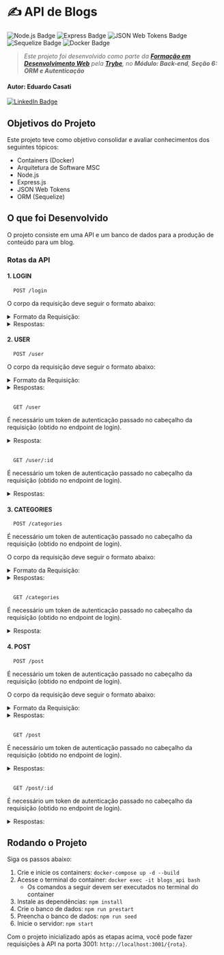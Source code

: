 # ✍️ API de Blogs

![Node.js Badge](https://img.shields.io/badge/node.js-339933?style=for-the-badge&logo=node.js&logoColor=white) ![Express Badge](https://img.shields.io/badge/express-black?style=for-the-badge&logo=express&logoColor=white) ![JSON Web Tokens Badge](https://img.shields.io/badge/json%20web%20tokens-black?style=for-the-badge&logo=json%20web%20tokens&logoColor=white) ![Sequelize Badge](https://img.shields.io/badge/sequelize-52B0E7?style=for-the-badge&logo=sequelize&logoColor=white) ![Docker Badge](https://img.shields.io/badge/docker-1D63ED?style=for-the-badge&logo=docker&logoColor=white)

> _Este projeto foi desenvolvido como parte da **[Formação em Desenvolvimento Web](https://www.betrybe.com/formacao-desenvolvimento-web)** pela **[Trybe](https://www.betrybe.com/)**, no **Módulo: Back-end**, **Seção 6: ORM e Autenticação**_

#### Autor: **Eduardo Casati**

[![LinkedIn Badge](https://img.shields.io/badge/LinkedIn-0A66C2?style=flat-square&logo=linkedin&logoColor=white)](https://www.linkedin.com/in/eduardocasati/)

## Objetivos do Projeto

Este projeto teve como objetivo consolidar e avaliar conhecimentos dos seguintes tópicos:

-  Containers (Docker)
-  Arquitetura de Software MSC
-  Node.js
-  Express.js 
-  JSON Web Tokens
-  ORM (Sequelize)

## O que foi Desenvolvido

O projeto consiste em uma API e um banco de dados para a produção de conteúdo para um blog.

### Rotas da API

#### 1. LOGIN

      POST /login

O corpo da requisição deve seguir o formato abaixo:

<details><summary>Formato da Requisição:</summary>

```json
{
  "email": "user@email.com",
  "password": "123456"
}
```

</details>

<details>
<summary>Respostas:</summary>
</br>

- ✅ **Login bem-sucedido:**

```json
{
  "token": "eyJhbGciOiJIUzI1NiIsInR5cCI6IkpXVCJ9.eyJpZCI6MywiZGlzcGxheU5hbWUiOiJCcmV0dCBXaWx0c2hpcmUiLCJlbWFpbCI6ImJyZXR0QGVtYWlsLmNvbSIsImltYWdlIjpudWxsLCJpYXQiOjE3MDcxNzY2MzgsImV4cCI6MTcwNzc4MTQzOH0.RLrU3qSMR2nrjT7JPdF0pOnfgkRm_fUaU_wfRA53MV0"
}
```

- ⚠️ **Os campos não foram devidamente preenchidos:**

```json
{
  "message": "Some required fields are missing"
}
```


- ❌ **Usuário ou senha inválidos:**

```json
{
  "message": "Invalid fields"
}
```

</details>

#### 2. USER

      POST /user

O corpo da requisição deve seguir o formato abaixo:

<details><summary>Formato da Requisição:</summary>

```json
{
  "displayName": "Name Surname",
  "email": "user@email.com",
  "password": "123456",
  "image": "https://exemple-images.com/images/1234567890/image.jpg"
}
```

O campo ```image``` não é obrigatório.

</details>

<details>
<summary>Respostas:</summary>
</br>

- ✅ **Usuário criado com sucesso:**

```json
{
  "token": "eyJhbGciOiJIUzI1NiIsInR5cCI6IkpXVCJ9.eyJpZCI6MywiZGlzcGxheU5hbWUiOiJCcmV0dCBXaWx0c2hpcmUiLCJlbWFpbCI6ImJyZXR0QGVtYWlsLmNvbSIsImltYWdlIjpudWxsLCJpYXQiOjE3MDcxNzY2MzgsImV4cCI6MTcwNzc4MTQzOH0.RLrU3qSMR2nrjT7JPdF0pOnfgkRm_fUaU_wfRA53MV0"
}
```

- ⚠️ **O campo ```displayName``` não foi devidamente preenchido com 8 caracteres ou mais**:

```json
{
  "message": "\"displayName\" length must be at least 8 characters long"
}
```

- ⚠️ **O campo ```email``` não foi devidamente preenchido com o formato ```prefixo@domínio```**:

```json
{
  "message": "\"email\" must be a valid email"
}
```

- ⚠️ **O campo ```password``` não foi devidamente preenchido com 6 caracteres ou mais**:

```json
{
  "message": "\"password\" length must be at least 6 characters long"
}
```

- ❌ **Usuário já existente:**

```json
{
  "message": "User already registered"
}
```

</details>

</br>

      GET /user

É necessário um token de autenticação passado no cabeçalho da requisição (obtido no endpoint de login).

<details>
<summary>Resposta:</summary>
</br>

- ✅ **Retorna a lista de usuários com sucesso:**

```json
[
  {
      "id": 1,
      "displayName": "Lewis Hamilton",
      "email": "lewishamilton@gmail.com",
      "image": "https://upload.wikimedia.org/wikipedia/commons/1/18/Lewis_Hamilton_2016_Malaysia_2.jpg"
  },
  {
      "id": 2,
      "displayName": "Michael Schumacher",
      "email": "michaelSchumacher@gmail.com",
      "image": "https://sportbuzz.uol.com.br/media/_versions/gettyimages-52491565_widelg.jpg"
  },
  {
      "id": 3,
      "displayName": "Ayrton Senna",
      "email": "ayrtonsenna@gmail.com",
      "image": "https://upload.wikimedia.org/wikipedia/commons/thumb/8/80/Senninha_2.jpg/800px-Senninha_2.jpg"
  },

   /* ... */
]
```

</details>

</br>

      GET /user/:id

É necessário um token de autenticação passado no cabeçalho da requisição (obtido no endpoint de login).

<details>
<summary>Respostas:</summary>
</br>

- ✅ **Retorna o usuário com sucesso:**

```json
{
  "id": 1,
  "displayName": "Lewis Hamilton",
  "email": "lewishamilton@gmail.com",
  "image": "https://upload.wikimedia.org/wikipedia/commons/1/18/Lewis_Hamilton_2016_Malaysia_2.jpg"
}
```

- ❌ **Usuário não encontrado:**

```json
{
  "message": "User does not exist"
}
```

</details>

#### 3. CATEGORIES

      POST /categories

É necessário um token de autenticação passado no cabeçalho da requisição (obtido no endpoint de login).

O corpo da requisição deve seguir o formato abaixo:

<details><summary>Formato da Requisição:</summary>

```json
{
  "name": "Dicas"
}
```

</details>

<details>
<summary>Respostas:</summary>
</br>

- ✅ **Categoria criada com sucesso:**

```json
{
  "id": 3,
  "name": "Dicas"
}
```

- ⚠️ **O campo ```name``` não foi devidamente preenchido (o campo não pode estar em branco)**:

```json
{
  "message": "\"name\" is required"
}
```

</details>

</br>

      GET /categories

É necessário um token de autenticação passado no cabeçalho da requisição (obtido no endpoint de login).

<details>
<summary>Resposta:</summary>
</br>

- ✅ **Retorna a lista de categorias com sucesso:**

```json
[
  {
      "id": 1,
      "name": "Inovação"
  },
  {
      "id": 2,
      "name": "Escola"
  },

  /* ... */
]
```

</details>

#### 4. POST

      POST /post

É necessário um token de autenticação passado no cabeçalho da requisição (obtido no endpoint de login).

O corpo da requisição deve seguir o formato abaixo:

<details><summary>Formato da Requisição:</summary>

```json
{
  "title": "Últimas atualizações, 1 de Agosto",
  "content": "O texto completo do post",
  "categoryIds": [1, 2]
}
```

</details>

<details>
<summary>Respostas:</summary>
</br>

- ✅ **Post criado com sucesso:**

```json
{
  "id": 3,
  "title": "Últimas atualizações, 1 de Agosto",
  "content": "O texto completo do post",
  "userId": 1,
  "updated": "2022-05-18T18:00:01.196Z",
  "published": "2022-05-18T18:00:01.196Z"
}
```

- ⚠️ **Todos os campos não foram devidamente preenchidos (nenhum campo pode estar em branco)**:

```json
{
  "message": "Some required fields are missing"
}
```

- ⚠️ **Se uma ou mais categorias informadas no campo ```categoryIds``` não existir**:

```json
{
  "message": "one or more \"categoryIds\" not found"
}
```

</details>

</br>

      GET /post

É necessário um token de autenticação passado no cabeçalho da requisição (obtido no endpoint de login).

<details>
<summary>Respostas:</summary>
</br>

- ✅ **Retorna os posts do blog com sucesso:**

```json
[
  {
    "id": 1,
    "title": "Post do Ano",
    "content": "Melhor post do ano",
    "userId": 1,
    "published": "2011-08-01T19:58:00.000Z",
    "updated": "2011-08-01T19:58:51.000Z",
    "user": {
      "id": 1,
      "displayName": "Lewis Hamilton",
      "email": "lewishamilton@gmail.com",
      "image": "https://upload.wikimedia.org/wikipedia/commons/1/18/Lewis_Hamilton_2016_Malaysia_2.jpg"
    },
    "categories": [
      {
        "id": 1,
        "name": "Inovação",
        "PostCategory": {
           "postId": 1,
           "categoryId": 1
        }
      }
    ]
  },
  {
    "id": 2,
    "title": "Vamos que vamos",
    "content": "Foguete não tem ré",
    "userId": 1,
    "published": "2011-08-01T19:58:00.000Z",
    "updated": "2011-08-01T19:58:51.000Z",
    "user": {
      "id": 2,
      "displayName": "Michael Schumacher",
      "email": "michaelschumacher@gmail.com",
      "image": "https://sportbuzz.uol.com.br/media/_versions/gettyimages-52491565_widelg.jpg"
    },
    "categories": [
      {
        "id": 2,
        "name": "Escola",
        "PostCategory": {
           "postId": 2,
           "categoryId": 2
        }
      }
    ]
  }, 

  /* ... */
]
```

</details>

</br>

      GET /post/:id

É necessário um token de autenticação passado no cabeçalho da requisição (obtido no endpoint de login).

<details>
<summary>Respostas:</summary>
</br>

- ✅ **Retorna o post com sucesso:**

```json
{
  "id": 1,
  "title": "Post do Ano",
  "content": "Melhor post do ano",
  "userId": 1,
  "published": "2011-08-01T19:58:00.000Z",
  "updated": "2011-08-01T19:58:51.000Z",
  "user": {
      "id": 1,
      "displayName": "Lewis Hamilton",
      "email": "lewishamilton@gmail.com",
      "image": "https://upload.wikimedia.org/wikipedia/commons/1/18/Lewis_Hamilton_2016_Malaysia_2.jpg"
  },
  "categories": [
      {
          "id": 1,
          "name": "Inovação",
          "PostCategory": {
              "postId": 1,
              "categoryId": 1
          }
      }
  ]
}
```

- ❌ Blog post não encontrado:
```json
{
   "message": "Post does not exist"
}
```

</details>

## Rodando o Projeto

Siga os passos abaixo:

1. Crie e inicie os containers: ```docker-compose up -d --build```
2. Acesse o terminal do container: ```docker exec -it blogs_api bash```
   - Os comandos a seguir devem ser executados no terminal do container
3. Instale as dependências: ```npm install```
4. Crie o banco de dados: ```npm run prestart```
5. Preencha o banco de dados: ```npm run seed```
6. Inicie o servidor: ```npm start```

Com o projeto inicializado após as etapas acima, você pode fazer requisições à API na porta 3001: ```http://localhost:3001/{rota}```.
